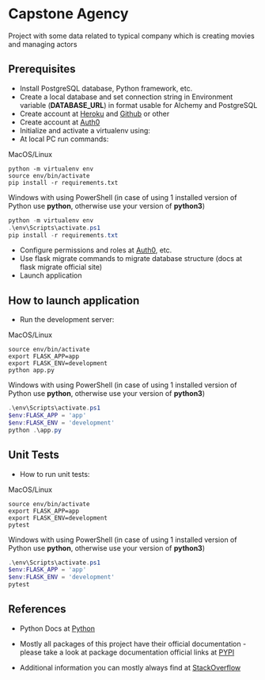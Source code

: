 # Capstone Agency

Project with some data related to typical company which is creating movies and managing actors

## Prerequisites

- Install PostgreSQL database, Python framework, etc.
- Create a local database and set connection string in Environment variable (**DATABASE_URL**) in format usable for Alchemy and PostgreSQL
- Create account at [Heroku](https://heroku.com/) and [Github](https://github.com) or other
- Create account at [Auth0](https://auth0.com/)
- Initialize and activate a virtualenv using:
- At local PC run commands:

MacOS/Linux

```shell
python -m virtualenv env
source env/bin/activate
pip install -r requirements.txt
```

Windows with using PowerShell (in case of using 1 installed version of Python use **python**, otherwise use your version of **python3**)

```powershell
python -m virtualenv env
.\env\Scripts\activate.ps1
pip install -r requirements.txt
```

- Configure permissions and roles at [Auth0](https://auth0.com/), etc.
- Use flask migrate commands to migrate database structure (docs at flask migrate official site)
- Launch application

## How to launch application

- Run the development server:

MacOS/Linux

```shell
source env/bin/activate
export FLASK_APP=app
export FLASK_ENV=development
python app.py
```

Windows with using PowerShell (in case of using 1 installed version of Python use **python**, otherwise use your version of **python3**)

```powershell
.\env\Scripts\activate.ps1
$env:FLASK_APP = 'app'
$env:FLASK_ENV = 'development'
python .\app.py
```

## Unit Tests

- How to run unit tests:

MacOS/Linux

```shell
source env/bin/activate
export FLASK_APP=app
export FLASK_ENV=development
pytest
```

Windows with using PowerShell (in case of using 1 installed version of Python use **python**, otherwise use your version of **python3**)

```powershell
.\env\Scripts\activate.ps1
$env:FLASK_APP = 'app'
$env:FLASK_ENV = 'development'
pytest
```

## References

- Python Docs at [Python](https://www.python.org/)

- Mostly all packages of this project have their official documentation - please take a look at package documentation official links at [PYPI](https://pypi.org/)

- Additional information you can mostly always find at [StackOverflow](https://stackoverflow.com/)
